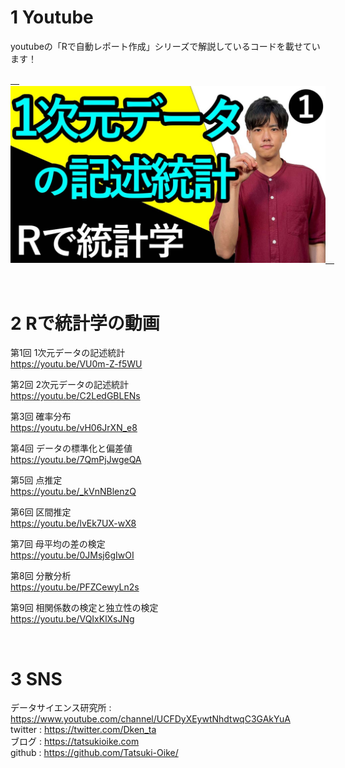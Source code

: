 # 1 Youtube
youtubeの「Rで自動レポート作成」シリーズで解説しているコードを載せています！

<a href="https://www.youtube.com/watch?v=VU0m-Z-f5WU&list=PL7BUpEjz_maQYQWzj5gS4cQc0AfydhUW9">　<img src="image/rstat.JPG">　</a>

<br>

# 2 Rで統計学の動画

第1回 1次元データの記述統計<br>
https://youtu.be/VU0m-Z-f5WU

第2回 2次元データの記述統計<br>
https://youtu.be/C2LedGBLENs

第3回 確率分布<br>
https://youtu.be/vH06JrXN_e8

第4回 データの標準化と偏差値<br>
https://youtu.be/7QmPjJwgeQA

第5回 点推定<br>
https://youtu.be/_kVnNBlenzQ

第6回 区間推定<br>
https://youtu.be/lvEk7UX-wX8

第7回 母平均の差の検定<br>
https://youtu.be/0JMsj6gIwOI

第8回 分散分析<br>
https://youtu.be/PFZCewyLn2s

第9回 相関係数の検定と独立性の検定<br>
https://youtu.be/VQIxKlXsJNg


<br>

# 3 SNS
データサイエンス研究所 : https://www.youtube.com/channel/UCFDyXEywtNhdtwqC3GAkYuA <br>
twitter : https://twitter.com/Dken_ta <br>
ブログ : https://tatsukioike.com <br>
github : https://github.com/Tatsuki-Oike/ <br>

